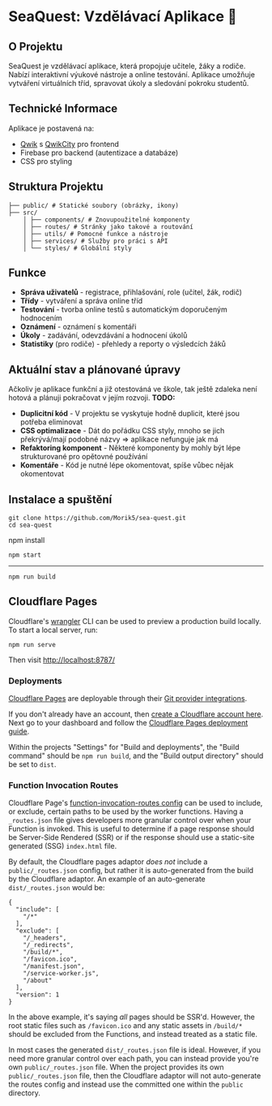 # SeaQuest: Vzdělávací Aplikace 🚀

## O Projektu

SeaQuest je vzdělávací aplikace, která propojuje učitele, žáky a rodiče. Nabízí interaktivní výukové nástroje a online testování. Aplikace umožňuje vytváření virtuálních tříd, spravovat úkoly a sledování pokroku studentů.

## Technické Informace

Aplikace je postavená na:
- [Qwik](https://qwik.dev/) s [QwikCity](https://qwik.dev/qwikcity/overview/) pro frontend
- Firebase pro backend (autentizace a databáze)
- CSS pro styling

## Struktura Projektu
```
├── public/ # Statické soubory (obrázky, ikony) 
├── src/ 
    │ ├── components/ # Znovupoužitelné komponenty 
    │ ├── routes/ # Stránky jako takové a routování 
    │ ├── utils/ # Pomocné funkce a nástroje
    │ ├── services/ # Služby pro práci s API
    │ └── styles/ # Globální styly
```

## Funkce

- **Správa uživatelů** - registrace, přihlašování, role (učitel, žák, rodič)
- **Třídy** - vytváření a správa online tříd
- **Testování** - tvorba online testů s automatickým doporučeným hodnocením
- **Oznámení** - oznámení s komentáři
- **Úkoly** - zadávání, odevzdávání a hodnocení úkolů
- **Statistiky** (pro rodiče) - přehledy a reporty o výsledcích žáků

## Aktuální stav a plánované úpravy

Ačkoliv je aplikace funkční a již otestováná ve škole, tak ještě zdaleka není hotová a plánuji pokračovat v jejím rozvoji.
**TODO:**
- **Duplicitní kód** - V projektu se vyskytuje hodně duplicit, které jsou potřeba eliminovat
- **CSS optimalizace** - Dát do pořádku CSS styly, mnoho se jich překrývá/mají podobné názvy => aplikace nefunguje jak má
- **Refaktoring komponent** - Některé komponenty by mohly být lépe strukturované pro opětovné používání
- **Komentáře** - Kód je nutné lépe okomentovat, spíše vůbec nějak okomentovat

## Instalace a spuštění

```
git clone https://github.com/Morik5/sea-quest.git
cd sea-quest
```
npm install
```
npm start
```
--------------
```
npm run build
```

## Cloudflare Pages

Cloudflare's [wrangler](https://github.com/cloudflare/wrangler) CLI can be used to preview a production build locally. To start a local server, run:

```
npm run serve
```

Then visit [http://localhost:8787/](http://localhost:8787/)

### Deployments

[Cloudflare Pages](https://pages.cloudflare.com/) are deployable through their [Git provider integrations](https://developers.cloudflare.com/pages/platform/git-integration/).

If you don't already have an account, then [create a Cloudflare account here](https://dash.cloudflare.com/sign-up/pages). Next go to your dashboard and follow the [Cloudflare Pages deployment guide](https://developers.cloudflare.com/pages/framework-guides/deploy-anything/).

Within the projects "Settings" for "Build and deployments", the "Build command" should be `npm run build`, and the "Build output directory" should be set to `dist`.

### Function Invocation Routes

Cloudflare Page's [function-invocation-routes config](https://developers.cloudflare.com/pages/platform/functions/routing/#functions-invocation-routes) can be used to include, or exclude, certain paths to be used by the worker functions. Having a `_routes.json` file gives developers more granular control over when your Function is invoked.
This is useful to determine if a page response should be Server-Side Rendered (SSR) or if the response should use a static-site generated (SSG) `index.html` file.

By default, the Cloudflare pages adaptor _does not_ include a `public/_routes.json` config, but rather it is auto-generated from the build by the Cloudflare adaptor. An example of an auto-generate `dist/_routes.json` would be:

```
{
  "include": [
    "/*"
  ],
  "exclude": [
    "/_headers",
    "/_redirects",
    "/build/*",
    "/favicon.ico",
    "/manifest.json",
    "/service-worker.js",
    "/about"
  ],
  "version": 1
}
```

In the above example, it's saying _all_ pages should be SSR'd. However, the root static files such as `/favicon.ico` and any static assets in `/build/*` should be excluded from the Functions, and instead treated as a static file.

In most cases the generated `dist/_routes.json` file is ideal. However, if you need more granular control over each path, you can instead provide you're own `public/_routes.json` file. When the project provides its own `public/_routes.json` file, then the Cloudflare adaptor will not auto-generate the routes config and instead use the committed one within the `public` directory.
